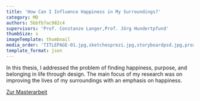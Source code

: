 ```yaml
---
title: 'How Can I Influence Happiness in My Surroundings?'
category: MD
authors: 5bbfb7ac982c4
supervisors: 'Prof. Constanze Langer,Prof. Jörg Hundertpfund'
thumbSize: s
imageTemplate: thumbnail
media_order: 'TITLEPAGE-01.jpg,sketchesprezi.jpg,storyboardpsd.jpg,proxemics-01.jpg,redcrayons5.jpg,Screen Shot 2018-10-08 at 20.56.10.jpg,happylifemappingcolorfinal.jpg,happzwork.jpg,IMG_3871.jpg,IMG_3874.jpg,APPLE.jpg,brainstormingprezi.jpg,grateful2.jpg'
template_format: json
---
```


In this thesis, I addressed the problem of finding happiness, purpose, and belonging in life through design. The main focus of my research was on improving the lives of my surroundings with an emphasis on happiness.

<a href="https://fhp.incom.org/project/10563" target="_blank">Zur Masterarbeit</a>